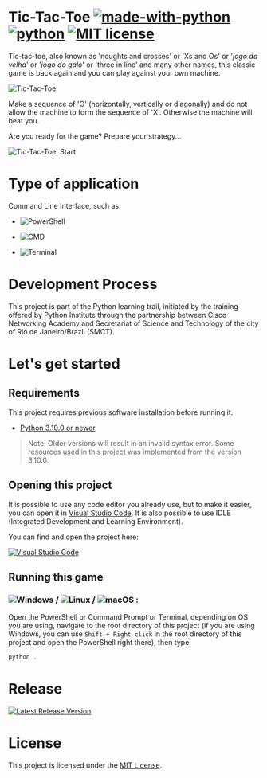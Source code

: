 # Tic-Tac-Toe [![made-with-python](https://img.shields.io/badge/Made%20with-Python-2b5b84.svg "Made with Python")](https://www.python.org/) [![python](https://img.shields.io/badge/Python-3.10.0%20+-2b5b84.svg?logo=python&logoColor=ffd343 "Python version 3.10.0 +")](https://www.python.org/downloads/) [![MIT license](https://img.shields.io/badge/License-MIT-2b5b84.svg "License MIT")](https://github.com/ctkano/TicTacToe/blob/5c7485376491336f0e405439f8b0e5b33445c67f/LICENSE)

Tic-tac-toe, also known as 'noughts and crosses' or 'Xs and Os' or '*jogo da velha*' or '*jogo do galo*' or 'three in line' and many other names, this classic game is back again and you can play against your own machine.

![Tic-Tac-Toe](https://user-images.githubusercontent.com/47825598/137361729-ec1c5576-7719-43bd-adf6-51a6df95d03b.png "Tic-Tac-Toe")

Make a sequence of 'O' (horizontally, vertically or diagonally) and do not allow the machine to form the sequence of 'X'. Otherwise the machine will beat you.

Are you ready for the game? Prepare your strategy...

![Tic-Tac-Toe: Start](https://user-images.githubusercontent.com/47825598/137362254-9c0310e4-8d1c-4d13-bf4f-67a030e46b45.png "Tic-Tac-Toe: Start")

# Type of application

Command Line Interface, such as:
* ![PowerShell](https://img.shields.io/badge/PowerShell-5391FE?logo=PowerShell&logoColor=white "PowerShell")

* ![CMD](https://img.shields.io/badge/CMD-4D4D4D?logo=windows%20terminal&logoColor=white "CMD")

* ![Terminal](https://img.shields.io/badge/Terminal-4D4D4D?logo=windows%20terminal&logoColor=white "Terminal")

# Development Process

This project is part of the Python learning trail, initiated by the training offered by Python Institute through the partnership between Cisco Networking Academy and Secretariat of Science and Technology of the city of Rio de Janeiro/Brazil (SMCT).

# Let's get started

## Requirements

This project requires previous software installation before running it.

* [Python 3.10.0 or newer](https://www.python.org/downloads/)

> Note: Older versions will result in an invalid syntax error. Some resources used in this project was implemented from the version 3.10.0.

## Opening this project

It is possible to use any code editor you already use, but to make it easier, you can open it in [Visual Studio Code](https://code.visualstudio.com/). It is also possible to use IDLE (Integrated Development and Learning Environment).

You can find and open the project here: 

[![Visual Studio Code](https://open.vscode.dev/badges/open-in-vscode.svg)](https://open.vscode.dev/ctkano/TicTacToe)

## Running this game

### ![Windows](https://img.shields.io/badge/OS-Windows-2b5b84.svg?logo=windows "Windows") / ![Linux](https://img.shields.io/badge/OS-Linux-2b5b84.svg?logo=linux&logoColor=white "Linux") / ![macOS](https://img.shields.io/badge/OS-macOS-2b5b84.svg?logo=apple "macOS") :

Open the PowerShell or Command Prompt or Terminal, depending on OS you are using, navigate to the root directory of this project (if you are using Windows, you can use `Shift + Right click` in the root directory of this project and open the PowerShell right there), then type: 
```powershell
python .
```

# Release

[![Latest Release Version](https://img.shields.io/github/v/release/ctkano/TicTacToe?color=2b5b84 "Latest Release Version")](https://github.com/ctkano/TicTacToe/releases)

# License 

This project is licensed under the [MIT License](https://github.com/ctkano/TicTacToe/blob/5c7485376491336f0e405439f8b0e5b33445c67f/LICENSE).
